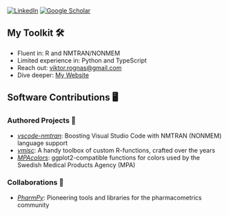 <!--
**vrognas/vrognas** is a ✨ _special_ ✨ repository because its `README.md` (this file) appears on your GitHub profile.
-->

[![LinkedIn](https://img.shields.io/badge/LinkedIn-0A66C2?style=for-the-badge&logo=linkedin&logoColor=white)](https://www.linkedin.com/in/vrognas/)
[![Google Scholar](https://img.shields.io/badge/Google_scholar-4285F4?style=for-the-badge&logo=googlescholar&logoColor=white)](https://scholar.google.com/citations?user=RBJi1XQAAAAJ&hl=en)

## My Toolkit 🛠️
- Fluent in: R and NMTRAN/NONMEM
- Limited experience in: Python and TypeScript
- Reach out: viktor.rognas@gmail.com
- Dive deeper: [My Website](https://www.vrognas.com)

## Software Contributions 🖥️

### Authored Projects 📝
- [*vscode-nmtran*](https://github.com/vrognas/vscode-nmtran): Boosting Visual Studio Code with NMTRAN (NONMEM) language support
- [*vmisc*](https://github.com/vrognas/vmisc): A handy toolbox of custom R-functions, crafted over the years
- [*MPAcolors*](https://github.com/vrognas/MPAcolors): ggplot2-compatible functions for colors used by the Swedish Medical Products Agency (MPA)

### Collaborations 🤝
- [*PharmPy*](https://pharmpy.github.io/latest/index.html): Pioneering tools and libraries for the pharmacometrics community


